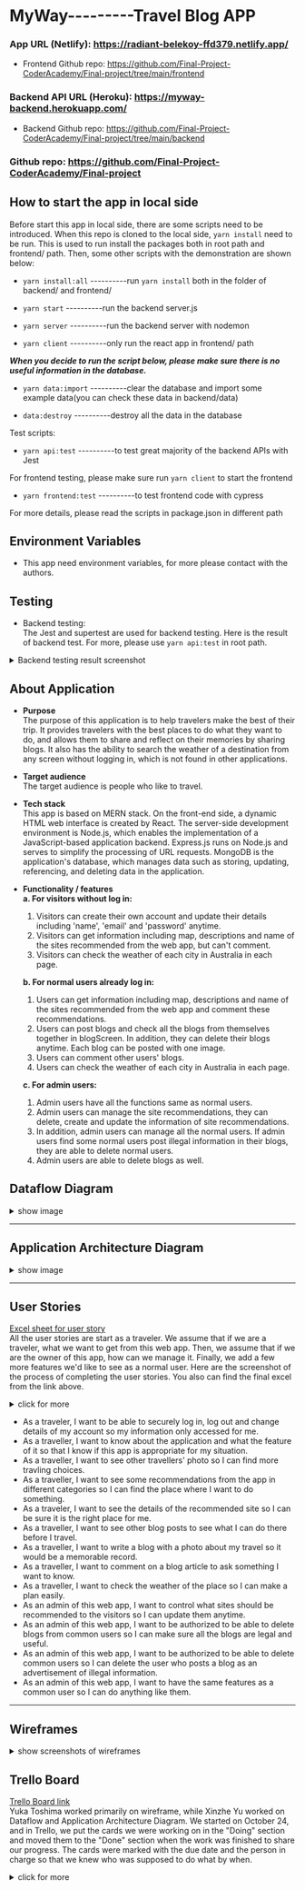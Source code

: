 # MyWay---------Travel Blog APP 
### App URL (Netlify): https://radiant-belekoy-ffd379.netlify.app/
- Frontend Github repo: https://github.com/Final-Project-CoderAcademy/Final-project/tree/main/frontend
### Backend API URL (Heroku): https://myway-backend.herokuapp.com/
- Backend Github repo: https://github.com/Final-Project-CoderAcademy/Final-project/tree/main/backend
### Github repo: https://github.com/Final-Project-CoderAcademy/Final-project
## How to start the app in local side
Before start this app in local side, there are some scripts need to be introduced. When this repo is cloned to the local side, `yarn install` need to be run. This is used to run install the packages both in root path and frontend/ path. Then, some other scripts with the demonstration are shown below:  

- `yarn install:all` ----------run `yarn install` both in the folder of backend/ and frontend/

- `yarn start` ----------run the backend server.js 

- `yarn server` ----------run the backend server with nodemon 

- `yarn client` ----------only run the react app in frontend/ path 

***When you decide to run the script below, please make sure there is no useful information in the database.***  

- `yarn data:import` ----------clear the database and import some example data(you can check these data in backend/data)  

- `data:destroy` ----------destroy all the data in the database  

Test scripts:
- `yarn api:test` ----------to test great majority of the backend APIs with Jest

For frontend testing, please make sure run `yarn client` to start the frontend
- `yarn frontend:test` ----------to test frontend code with cypress

For more details, please read the scripts in package.json in different path

## Environment Variables  
- This app need environment variables, for more please contact with the authors.  

## Testing  

- Backend testing:  
  The Jest and supertest are used for backend testing. Here is the result of backend test. For more, please use `yarn api:test` in root path.  

<details>
<summary>Backend testing result screenshot</summary>

<summary>  

![dataflow diagram](./docs/backend-testing-result.png)   
</details>  

## About Application
- **Purpose**  
The purpose of this application is to help travelers make the best of their trip. It provides travelers with the best places to do what they want to do, and allows them to share and reflect on their memories by sharing blogs. It also has the ability to search the weather of a destination from any screen without logging in, which is not found in other applications.

- **Target audience**  
The target audience is people who like to travel.

- **Tech stack**  
  This app is based on MERN stack. 
  On the front-end side, a dynamic HTML web interface is created by React. 
  The server-side development environment is Node.js, which enables the implementation of a JavaScript-based application backend. Express.js runs on Node.js and serves to simplify the processing of URL requests. MongoDB is the application's database, which manages data such as storing, updating, referencing, and deleting data in the application.

- **Functionality / features**  
  **a. For visitors without log in:**
  1. Visitors can create their own account and update their details including 'name', 'email' and 'password' anytime.
  2. Visitors can get information including map, descriptions and name of the sites recommended from the web app, but can't comment.
  3. Visitors can check the weather of each city in Australia in each page.  

  **b. For normal users already log in:**
  1. Users can get information including map, descriptions and name of the sites recommended from the web app and comment these recommendations.
  2. Users can post blogs and check all the blogs from themselves together in blogScreen. In addition, they can delete their blogs anytime. Each blog can be posted with one image.
  3. Users can comment other users' blogs.
  4. Users can check the weather of each city in Australia in each page.

  **c. For admin users:**
  1. Admin users have all the functions same as normal users.
  2. Admin users can manage the site recommendations, they can delete, create and update the information of site recommendations. 
  3. In addition, admin users can manage all the normal users. If admin users find some normal users post illegal information in their blogs, they are able to delete normal users. 
  4. Admin users are able to delete blogs as well.    

      
## Dataflow Diagram  
<details>
<summary>show image</summary>

<summary>  

![dataflow diagram](./docs/Dataflow_Diagram.jpeg)   
</details>  

  
---  

## Application Architecture Diagram
<details>
<summary>show image</summary>

<summary>  

![application architecture diagram](./docs/Application_Architecture_Diagram.jpeg)    
</details> 
   
---
  
## User Stories  
[Excel sheet for user story](https://onedrive.live.com/view.aspx?resid=6E0FC3D2BFB74104!129&ithint=file%2cxlsx&authkey=!AG1EELNirMpapYc)  
All the user stories are start as a traveler. We assume that if we are a traveler, what we want to get from this web app. Then, we assume that if we are the owner of this app, how can we manage it. Finally, we add a few more features we'd like to see as a normal user. Here are the screenshot of the process of completing the user stories. You also can find the final excel from the link above.
<details>
<summary>click for more</summary>

<summary>  

![user story](/docs/userStory/user_story_start.png)   
  
![user story](/docs/userStory/add_admin_to_user_story.png)   

![user story](/docs/userStory/final_user_story.png)  
</details>  

- As a traveler, I want to be able to securely log in, log out and change details of my account so my information only accessed for me.  
- As a traveller, I want to know about the application and what the feature of it so that I know if this app is appropriate for my situation.
- As a traveller, I want to see other travellers' photo so I can find more travling choices.  
- As a traveller, I want to see some recommendations from the app in different categories so I can find the place where I want to do something.
- As a traveler, I want to see the details of the recommended site so I can be sure it is the right place for me.
- As a traveller, I want to see other blog posts to see what I can do there before I travel.  
- As a traveller, I want to write a blog with a photo about my travel so it would be a memorable record.
- As a traveller, I want to comment on a blog article to ask something I want to know. 
- As a traveller, I want to check the weather of the place so I can make a plan easily. 
- As an admin of this web app, I want to control what sites should be recommended to the visitors so I can update them anytime.
- As an admin of this web app,  I want to be authorized to be able to delete blogs from common users so I can make sure all the blogs are legal and useful.
- As an admin of this web app, I want to be authorized to be able to delete common users so I can delete the user who posts a blog as an advertisement of illegal information.
- As an admin of this web app, I want to have the same features as a common user so I can do anything like them.

---  
  
## Wireframes   

<details>
<summary>show screenshots of wireframes</summary>

<summary>  

**Humburger menu for mobile**  
- When the user hasn't log in  
<img src="./docs/Wireframe/iPhone-humburger(when%20user%20didn't%20log%20in)%20.jpg" alt="humburger menu when user hasn't login" width="200"/>  

- When the user logged in  
<img src="./docs/Wireframe/iPhone-humburger(when%20the%20user%20log%20in).png" alt="humburger menu when user logged in" width="200"/>  

- When the admin user logged in  
<img src="./docs/Wireframe/iPhone-humburger(when%20the%20admin%20log%20in).jpg" alt="humburger menu when admin logged in" width="200"/>  


**Sign up form**   
- mobile  
<img src="./docs/Wireframe/iPhone-Sign%20up%20form.jpg" alt="sign up form for movile" width="200"/>  
 
- Tablet  
<img src="./docs/Wireframe/iPad-Sign%20up%20form.jpg" alt="sign up form for tablet" width="300"/>  

- Desktop  
<img src="./docs/Wireframe/Desktop%20-Sign%20up%20form.jpg" alt="sign up form for desktop" width="500"/>  



**Log in form**  
- mobile  
<img src="./docs/Wireframe/iPhone-Log%20in%20form.jpg" alt="log in form for movile" width="200"/>  


- Tablet  
<img src="./docs/Wireframe/iPad-Log%20in%20form.jpg" alt="log in form for tablet" width="300"/>  


- Desktop  
<img src="./docs/Wireframe/Desktop-Log%20in%20form.jpg" alt="log in form for desktop" width="500"/>  


**About Page(app top page)**  
- mobile   
<img src="./docs/Wireframe/iPhone-Top%20Page.jpg" alt="top page for movile" width="200"/>  

  
- Tablet  
<img src="./docs/Wireframe/iPad-Top%20Page.jpg" alt="top page for tablet" width="300"/>  


- Desktop  
<img src="./docs/Wireframe/Desktop-Top%20Page.jpg" alt="top page for desktop" width="500"/>  


**Site list Page**  
- mobile  
<img src="./docs/Wireframe/iPhone-Sites%20Page.jpg" alt="Site list Page for movile" width="200"/>  

- Tablet  
<img src="./docs/Wireframe/iPad-Sites%20Page.jpg" alt="Site list Page for tablet" width="300"/>  
 

- Desktop  
<img src="./docs/Wireframe/Desktop%20-Sites%20Page.jpg" alt="Site list Page for desktop" width="500"/>  


**Site Page**  
- mobile  
<img src="./docs/Wireframe/iPhone-Site%20Page.jpg" alt="Site Page for movile" width="200"/>  


- Tablet  
<img src="./docs/Wireframe/iPad-Site%20Page.jpg" alt="Site Page for tablet" width="300"/>  

- Desktop  
<img src="./docs/Wireframe/Desktop-Site%20Page.jpg" alt="Site Page for desktop" width="500"/>  



**Site create form**  
- mobile  
<img src="./docs/Wireframe/iPhone-Site%20create%20form.jpg" alt="Site create form for movile" width="200"/>  


- Tablet  
<img src="./docs/Wireframe/iPad-Site%20create%20form.jpg" alt="Site create form for tablet" width="300"/>  


- Desktop  
<img src="./docs/Wireframe/Desktop-Site%20create%20form.jpg" alt="Site create form for desktop" width="500"/>  
 


**Site update form**  
- mobile (Tablets and desktops are the same as the creation form except for the buttons, so the wireframes are mobile only.)  
<img src="./docs/Wireframe/iPhone-Site%20update%20form.jpg" alt="Site update form for movile" width="200"/>  


**Blog list Page**  
- mobile  
<img src="./docs/Wireframe/iPhone-Blog%20Page.jpg" alt="Blog list Page for movile" width="200"/>  


- Tablet  
<img src="./docs/Wireframe/iPad-Blog%20Page.jpg" alt="Blog list Page for tablet" width="300"/>  


- Desktop  
<img src="./docs/Wireframe/Desktop-Blog%20Page.jpg" alt="Blog list Page for desktop" width="500"/>  



**Blog article Page**  
- mobile  
<img src="./docs/Wireframe/iPhone-Blog%20Article.jpg" alt="Blog article Page for movile" width="200"/>  


- Tablet  
<img src="./docs/Wireframe/iPad-Blog%20Article.jpg" alt="Blog article Page for tablet" width="300"/>  

 
- Desktop  
<img src="./docs/Wireframe/Desktop%20-Blog%20Article.jpg" alt="Blog article Page for desktop" width="500"/>  


**Blog create post form**  
- mobile  
<img src="./docs/Wireframe/iPhone-Blog%20create%20form.jpg" alt="Blog create post form for movile" width="200"/>  


- Tablet  
<img src="./docs/Wireframe/iPad-Blog%20create%20form.jpg" alt="Blog create post form for tablet" width="300"/>  
 

- Desktop  
<img src="./docs/Wireframe/Desktop-Blog%20create%20form.jpg" alt="Blog create post form for desktop" width="500"/>  


 
**Blog update post form**  
- mobile (Tablets and desktops are the same as the creation form except for the buttons, so the wireframes are mobile only.)  
<img src="./docs/Wireframe/iPhone-Blog%20update%20form.jpg" alt="Blog update post form for movile" width="200"/>  
 

**My Home Page**   
- mobile  
<img src="./docs/Wireframe/iPhone-My%20HOME.jpg" alt="My Home Page for movile" width="200"/>  


- Tablet  
<img src="./docs/Wireframe/iPad-My%20HOME.jpg" alt="My Home Page for tablet" width="300"/>  


- Desktop  
<img src="./docs/Wireframe/Desktop-My%20HOME.jpg" alt="My Home Page for desktop" width="500"/>  


**(For Admin) Site management Page**  
- mobile  
<img src="./docs/Wireframe/iPhone-admin(SITE%20LIST).jpg" alt="(For Admin) Site management Page for movile" width="200"/>  


- Tablet  
<img src="./docs/Wireframe/iPad-admin(SITE%20LIST).jpg" alt="(For Admin) Site management Page for tablet" width="300"/>  


- Desktop  
<img src="./docs/Wireframe/Desktop-admin(SITE%20LIST).jpg" alt="(For Admin) Site management Page for desktop" width="500"/>  



**(For Admin) User management Page**  
- mobile  
<img src="./docs/Wireframe/iPhone-admin(USER%20LIST).jpg" alt="(For Admin) User management Page for movile" width="200"/>  


- Tablet  
<img src="./docs/Wireframe/iPad-admin(USER%20LIST).jpg" alt="(For Admin) User management Page for tablet" width="300"/>  


- Desktop  
<img src="./docs/Wireframe/Desktop%20-admin(USER%20LIST).jpg" alt="(For Admin) User management Page for desktop" width="500"/>    
</details>  


 

 ## Trello Board  
 [Trello Board link](https://trello.com/b/Uw6DU7pd/finalprojecta)  
Yuka Toshima worked primarily on wireframe, while Xinzhe Yu worked on Dataflow and Application Architecture Diagram. We started on October 24, and in Trello, we put the cards we were working on in the "Doing" section and moved them to the "Done" section when the work was finished to share our progress. The cards were marked with the due date and the person in charge so that we knew who was supposed to do what by when.

<details>
<summary>click for more</summary>

<summary>  
 - Day 1 (24th Oct)  
   **Start of the day**  
  <img src="./docs/Trello/24_Oct_2022.png" alt="24th Oct start" width="500"/>  

   **End of the day**  
  <img src="./docs/Trello/24-Oct-2022(2).png" alt="24th Oct end" width="500"/>  

- Day 2 (25th Oct)  
 <img src="./docs/Trello/25-Oct-2022.png" alt="25th Oct" width="500"/>   

- Day 3 (26th Oct)  
 <img src="./docs/Trello/26_Oct_2022.png" alt="26th Oct" width="500"/>   

- Day 4 (27th Oct)  
 <img src="./docs/Trello/27_Oct_2022.png" alt="27th Oct" width="500"/>   

- Day 5 (28th Oct)  
 <img src="./docs/Trello/28_Oct_2022.png" alt="28th Oct" width="500"/>   

- Day 6 (29th Oct)  
 <img src="./docs/Trello/29_Oct_2022.png" alt="29th Oct" width="500"/>   

- Last Day (1st Nov)  
 <img src="./docs/Trello/1_Nov_2022.png" alt="1st Nov" width="500"/>   
</details>  

